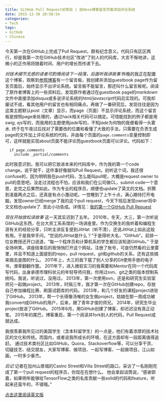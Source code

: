 ```yaml
---
title: GitHub Pull Request初体验 | 给Hexo博客留言页面添加评论系统
date: 2015-12-30 20:58:54
categories:
- Tech
tags:
- GitHub
- Chinese
---
```


今天第一次在GitHub上完成了Pull Request，颇有纪念意义。代码只有区区两行，却是我第一次在GitHub技术社区“改进”了别人的代码库，大言不惭地讲，这微小的正作用将随着时间、用户的增长而传递下去。

*对技术细节无感的读者可酌情阅读下一段落，后面听我讲故事*
昨晚的我正在配置这个博客，观察到[参照博客](https://www.haomwei.com/)有一个留言板，我创建并添加guestbook page作为留言页面后，始终显示不出评论系统。留言板不能留言，那还叫什么留言板呢。阅读了原作者博客上的一些资料后，发现原作者通过在guestbook page的*markdown*文件中直接添加disqus或多说评论系统的*html/javascript*代码后实现的。可我却屡试不成，看其他用户的留言也有相同痛点。再做了一番研究后，发现往往是因为这类主题默认post（文章）显示，而page（页面）不显示评论系统，而这个留言板是按照page来处理的，通过hack相关代码可以搞定。可惜能找到的例子都是用*swig*, *ejs*写的，而我用的主题使用*jade*写的，不知*jade*为何物的我便看得一头雾水.
终于在午夜过后找对了需要改的位置和看懂了大致的手法，只需要在负责生成page的文件加上评论系统的代码，并由每个页面的`page.comments`变量控制即可，这样就能实现about页面不能评论而guestbook页面可以评论。代码如下：
```
  if page.comments
    include _partial/comments
```
此时我意识到，我可以把它放进本来的代码库中，作为我的第一个code change。说干就干，这件事好像就叫Pull Request。初听这个词，我还很confuse的，因为明明我在push代码，怎么能叫pull呢，大概是request owner to pull的意思吧。没走过流程也不怕，应该和我们在公司做CL，submit code一个意思，走完之后果然如此。作为专业的程序员，顺便也update了英文的文档。折腾到凌晨两点之后，还真是有点小激动呢。一觉睡到了上午十点，满心期待打开电脑，发现owner已经merge了我的这个pull request，今天下班后发现owner将中文文档也update了.
至此小功告成。详情见：[我的第一个GitHub Pull Request](https://github.com/tufu9441/maupassant-hexo/pull/32)


*现在开始放松读故事*
这一天其实迟到了五年。
2010年，冬天，大三，第一次听说GitHub这东西，在台大资工系系馆的一场讲座里。作为交换生的我听着和编程生涯有关的经验分享，只听主讲反复提到JitHat（听不清），还说JitHat上如此这般有用。于是我举手问，“您说的JitHat是什么？”于是得听大名，“GitHub"。前排一位女教授还开口说道，“每一个程序员和计算机系的学生都应该知道GitHub。” 于是全场哄笑。讲座结束后的我悄悄打开这个网站，注册了账号，可是仍然看的云里雾里，并且不知道上面提到的repo，pull request，git和github的关系，还有这些搞来搞去是图的什么。
2011年上，大三的我下载了别人分享的Git使用手册的电子书，潦草翻翻作罢。
2011年下，进入微软实习的我需要和Mentor在同一个代码库写代码，出身承德市理科状元的年轻导师问我，你用过svn、git之类的版本控制系统吗。我说，听说过，没用过。
2013年，第一次使用svn，还是和研究生实验室师兄一起做project。
2013年，时隔三年，我才第一次在GitHub创建repo，存放自己参加编程比赛、刷面试题库的代码。
2013年，和几个好友的课程project进驻了GitHub。
2013年，帮一个长得像汤唯的女生做project，姑娘在那一周成功被我convert成GitHub的用户，后来，跟了青年才俊的师兄。
2014年，研究生毕业project放进了GitHub。
2015年6月，用GitHub创建了博客，却迟迟没有真正动笔。
2015年的尾巴，博客重启，第一个阅读并fork别人的代码，Pull Request成就达成。

我很羡慕我所见过的美国学生（含本科留学生）的一点是，他们有着浓厚的技术社区的文化和传统。而国内，或者说我所成长的环境，在这方面却有一段距离值得追赶。
通过技术类社区比如GitHub，Quora，Stackoverflow等，可以分享干货、切磋技艺、结交朋友，大家写博客、做项目、一起写博客、一起做项目，江山如画，一时多少豪杰。

*后记*
记者在加州山景城的Castro Street和Villa Street的路口，采访了一名刚刚完成了第一个pull request的程序员，你现在在想什么。
他会拿起话筒说，“感谢郭嘉，如果明年能够给TensorFlow之类的名库贡献一些solid的代码和feature，听起来还蛮牛的，不错哦。”

[点击这里阅读英文版](2015/12/30/my-first-pull-request/)